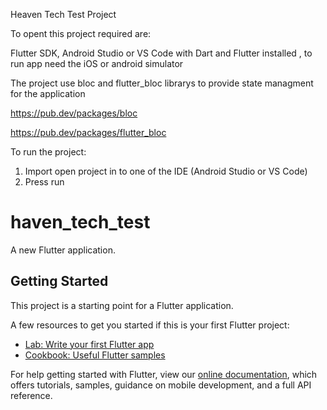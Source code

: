 
Heaven Tech Test Project

To opent this project required are:

Flutter SDK, Android Studio or VS Code with Dart and Flutter installed ,
to run app need the iOS or android simulator


The project use
bloc and flutter_bloc librarys to provide state managment for the application

https://pub.dev/packages/bloc

https://pub.dev/packages/flutter_bloc

To run the project:
1. Import open project in to one of the IDE (Android Studio or VS Code)
2. Press run

# haven_tech_test

A new Flutter application.

## Getting Started

This project is a starting point for a Flutter application.

A few resources to get you started if this is your first Flutter project:

- [Lab: Write your first Flutter app](https://flutter.dev/docs/get-started/codelab)
- [Cookbook: Useful Flutter samples](https://flutter.dev/docs/cookbook)

For help getting started with Flutter, view our
[online documentation](https://flutter.dev/docs), which offers tutorials,
samples, guidance on mobile development, and a full API reference.
